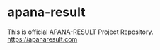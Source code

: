 # apana-result
This is official APANA-RESULT Project Repository.
<br/><span style="color:red">https://apanaresult.com</span>
